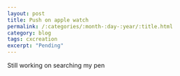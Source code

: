 ```yaml
---
layout: post
title: Push on apple watch
permalink: /:categories/:month-:day-:year/:title.html
category: blog
tags: cxcreation
excerpt: "Pending"
---
```


Still working on searching my pen
